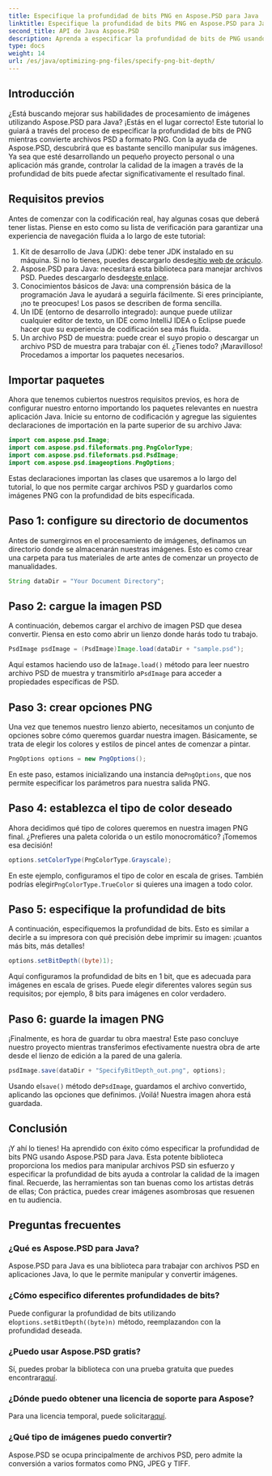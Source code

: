 ```yaml
---
title: Especifique la profundidad de bits PNG en Aspose.PSD para Java
linktitle: Especifique la profundidad de bits PNG en Aspose.PSD para Java
second_title: API de Java Aspose.PSD
description: Aprenda a especificar la profundidad de bits de PNG usando Aspose.PSD para Java en este tutorial detallado paso a paso.
type: docs
weight: 14
url: /es/java/optimizing-png-files/specify-png-bit-depth/
---
```

## Introducción
¿Está buscando mejorar sus habilidades de procesamiento de imágenes utilizando Aspose.PSD para Java? ¡Estás en el lugar correcto! Este tutorial lo guiará a través del proceso de especificar la profundidad de bits de PNG mientras convierte archivos PSD a formato PNG. Con la ayuda de Aspose.PSD, descubrirá que es bastante sencillo manipular sus imágenes. Ya sea que esté desarrollando un pequeño proyecto personal o una aplicación más grande, controlar la calidad de la imagen a través de la profundidad de bits puede afectar significativamente el resultado final.
## Requisitos previos
Antes de comenzar con la codificación real, hay algunas cosas que deberá tener listas. Piense en esto como su lista de verificación para garantizar una experiencia de navegación fluida a lo largo de este tutorial:
1.  Kit de desarrollo de Java (JDK): debe tener JDK instalado en su máquina. Si no lo tienes, puedes descargarlo desde[sitio web de oráculo](https://www.oracle.com/java/technologies/javase-jdk11-downloads.html).
2.  Aspose.PSD para Java: necesitará esta biblioteca para manejar archivos PSD. Puedes descargarlo desde[este enlace](https://releases.aspose.com/psd/java/).
3. Conocimientos básicos de Java: una comprensión básica de la programación Java le ayudará a seguirla fácilmente. Si eres principiante, ¡no te preocupes! Los pasos se describen de forma sencilla.
4. Un IDE (entorno de desarrollo integrado): aunque puede utilizar cualquier editor de texto, un IDE como IntelliJ IDEA o Eclipse puede hacer que su experiencia de codificación sea más fluida.
5. Un archivo PSD de muestra: puede crear el suyo propio o descargar un archivo PSD de muestra para trabajar con él.
¿Tienes todo? ¡Maravilloso! Procedamos a importar los paquetes necesarios.
## Importar paquetes
Ahora que tenemos cubiertos nuestros requisitos previos, es hora de configurar nuestro entorno importando los paquetes relevantes en nuestra aplicación Java. Inicie su entorno de codificación y agregue las siguientes declaraciones de importación en la parte superior de su archivo Java:
```java
import com.aspose.psd.Image;
import com.aspose.psd.fileformats.png.PngColorType;
import com.aspose.psd.fileformats.psd.PsdImage;
import com.aspose.psd.imageoptions.PngOptions;
```
Estas declaraciones importan las clases que usaremos a lo largo del tutorial, lo que nos permite cargar archivos PSD y guardarlos como imágenes PNG con la profundidad de bits especificada.
## Paso 1: configure su directorio de documentos
Antes de sumergirnos en el procesamiento de imágenes, definamos un directorio donde se almacenarán nuestras imágenes. Esto es como crear una carpeta para tus materiales de arte antes de comenzar un proyecto de manualidades.
```java
String dataDir = "Your Document Directory";
```
## Paso 2: cargue la imagen PSD
A continuación, debemos cargar el archivo de imagen PSD que desea convertir. Piensa en esto como abrir un lienzo donde harás todo tu trabajo.
```java
PsdImage psdImage = (PsdImage)Image.load(dataDir + "sample.psd");
```
 Aquí estamos haciendo uso de la`Image.load()` método para leer nuestro archivo PSD de muestra y transmitirlo a`PsdImage` para acceder a propiedades específicas de PSD.
## Paso 3: crear opciones PNG
Una vez que tenemos nuestro lienzo abierto, necesitamos un conjunto de opciones sobre cómo queremos guardar nuestra imagen. Básicamente, se trata de elegir los colores y estilos de pincel antes de comenzar a pintar.
```java
PngOptions options = new PngOptions();
```
 En este paso, estamos inicializando una instancia de`PngOptions`, que nos permite especificar los parámetros para nuestra salida PNG.
## Paso 4: establezca el tipo de color deseado
Ahora decidimos qué tipo de colores queremos en nuestra imagen PNG final. ¿Prefieres una paleta colorida o un estilo monocromático? ¡Tomemos esa decisión!
```java
options.setColorType(PngColorType.Grayscale);
```
 En este ejemplo, configuramos el tipo de color en escala de grises. También podrías elegir`PngColorType.TrueColor` si quieres una imagen a todo color.
## Paso 5: especifique la profundidad de bits
A continuación, especifiquemos la profundidad de bits. Esto es similar a decirle a su impresora con qué precisión debe imprimir su imagen: ¡cuantos más bits, más detalles!
```java
options.setBitDepth((byte)1);
```
Aquí configuramos la profundidad de bits en 1 bit, que es adecuada para imágenes en escala de grises. Puede elegir diferentes valores según sus requisitos; por ejemplo, 8 bits para imágenes en color verdadero.
## Paso 6: guarde la imagen PNG
¡Finalmente, es hora de guardar tu obra maestra! Este paso concluye nuestro proyecto mientras transferimos efectivamente nuestra obra de arte desde el lienzo de edición a la pared de una galería.
```java
psdImage.save(dataDir + "SpecifyBitDepth_out.png", options);
```
 Usando el`save()` método de`PsdImage`, guardamos el archivo convertido, aplicando las opciones que definimos. ¡Voilá! Nuestra imagen ahora está guardada.
## Conclusión
¡Y ahí lo tienes! Ha aprendido con éxito cómo especificar la profundidad de bits PNG usando Aspose.PSD para Java. Esta potente biblioteca proporciona los medios para manipular archivos PSD sin esfuerzo y especificar la profundidad de bits ayuda a controlar la calidad de la imagen final. Recuerde, las herramientas son tan buenas como los artistas detrás de ellas; Con práctica, puedes crear imágenes asombrosas que resuenen en tu audiencia.
## Preguntas frecuentes
### ¿Qué es Aspose.PSD para Java?
Aspose.PSD para Java es una biblioteca para trabajar con archivos PSD en aplicaciones Java, lo que le permite manipular y convertir imágenes.
### ¿Cómo especifico diferentes profundidades de bits?
 Puede configurar la profundidad de bits utilizando el`options.setBitDepth((byte)n)` método, reemplazando`n` con la profundidad deseada.
### ¿Puedo usar Aspose.PSD gratis?
Sí, puedes probar la biblioteca con una prueba gratuita que puedes encontrar[aquí](https://releases.aspose.com/).
### ¿Dónde puedo obtener una licencia de soporte para Aspose?
 Para una licencia temporal, puede solicitar[aquí](https://purchase.aspose.com/temporary-license/).
### ¿Qué tipo de imágenes puedo convertir?
Aspose.PSD se ocupa principalmente de archivos PSD, pero admite la conversión a varios formatos como PNG, JPEG y TIFF.